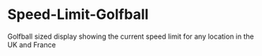# Speed-Limit-Golfball
Golfball sized display showing the current speed limit for any location in the UK and France
